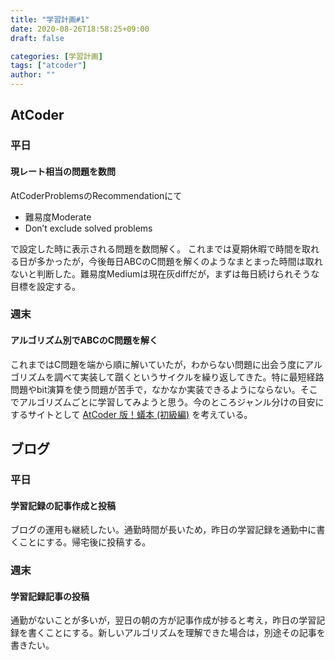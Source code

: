 ```yaml
---
title: "学習計画#1"
date: 2020-08-26T18:58:25+09:00
draft: false

categories: [学習計画]
tags: ["atcoder"]
author: ""
---
```

## AtCoder
### 平日
#### 現レート相当の問題を数問
AtCoderProblemsのRecommendationにて
- 難易度Moderate
- Don’t exclude solved problems 

で設定した時に表示される問題を数問解く。
これまでは夏期休暇で時間を取れる日が多かったが，今後毎日ABCのC問題を解くのようなまとまった時間は取れないと判断した。難易度Mediumは現在灰diffだが，まずは毎日続けられそうな目標を設定する。

### 週末
#### アルゴリズム別でABCのC問題を解く
これまではC問題を端から順に解いていたが，わからない問題に出会う度にアルゴリズムを調べて実装して躓くというサイクルを繰り返してきた。特に最短経路問題やbit演算を使う問題が苦手で，なかなか実装できるようにならない。そこでアルゴリズムごとに学習してみようと思う。今のところジャンル分けの目安にするサイトとして
[AtCoder 版！蟻本 (初級編)](https://qiita.com/drken/items/e77685614f3c6bf86f44)
を考えている。

## ブログ
### 平日
#### 学習記録の記事作成と投稿
ブログの運用も継続したい。通勤時間が長いため，昨日の学習記録を通勤中に書くことにする。帰宅後に投稿する。

### 週末
#### 学習記録記事の投稿
通勤がないことが多いが，翌日の朝の方が記事作成が捗ると考え，昨日の学習記録を書くことにする。新しいアルゴリズムを理解できた場合は，別途その記事を書きたい。